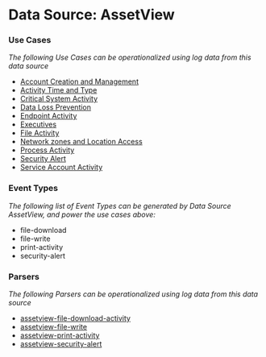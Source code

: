 Data Source: AssetView
======================

### Use Cases

_The following Use Cases can be operationalized using log data from this data source_

* [Account Creation and Management](usecase_account_creation_and_management.md)
* [Activity Time  and Type](usecase_activity_time__and_type.md)
* [Critical System Activity](usecase_critical_system_activity.md)
* [Data Loss Prevention](usecase_data_loss_prevention.md)
* [Endpoint Activity](usecase_endpoint_activity.md)
* [Executives](usecase_executives.md)
* [File Activity](usecase_file_activity.md)
* [Network zones and Location Access](usecase_network_zones_and_location_access.md)
* [Process Activity](usecase_process_activity.md)
* [Security Alert](usecase_security_alert.md)
* [Service Account Activity](usecase_service_account_activity.md)


### Event Types

_The following list of Event Types can be generated by Data Source AssetView, and power the use cases above:_

- file-download
- file-write
- print-activity
- security-alert


### Parsers

_The following Parsers can be operationalized using log data from this data source_

* [assetview-file-download-activity](parserContent_assetview-file-download-activity.md)
* [assetview-file-write](parserContent_assetview-file-write.md)
* [assetview-print-activity](parserContent_assetview-print-activity.md)
* [assetview-security-alert](parserContent_assetview-security-alert.md)
